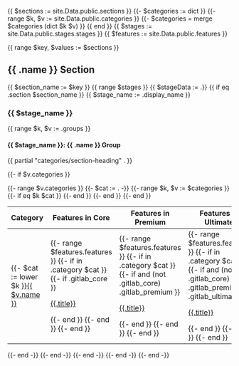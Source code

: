 {{ $sections := site.Data.public.sections }}
{{- $categories := dict }}
{{- range $k, $v := site.Data.public.categories }}
  {{- $categories = merge $categories (dict $k $v) }}
{{ end }}
{{ $stages := site.Data.public.stages.stages }}
{{ $features := site.Data.public.features }}

{{ range $key, $values := $sections }}

## {{ .name }} Section

{{ $section_name := $key }}
{{ range $stages }}
{{ $stageData := .}}
{{ if eq .section $section_name }}
{{ $stage_name := .display_name }}

### {{ $stage_name }}

{{ range $k, $v :=  .groups }}

#### {{ $stage_name }}: {{ .name }} Group

{{ partial "categories/section-heading" . }}

{{- if $v.categories }}

<table>
    <thead>
        <th>Category</th>
        <th>Features in Core</th>
        <th>Features in Premium</th>
        <th>Features in Ultimate</th>
    </thead>
    <tbody>
        {{- range $v.categories }}
        {{- $cat := . -}}
            {{- range $k, $v := $categories }}
                {{- if eq $k $cat }}
        <tr>
        <td>{{- $cat := lower $k }}<a href="{{ partial "categories/best-link" . }}">{{ $v.name }}</a></td>
        <td>
            {{- range $features.features }}
                {{- if in .category $cat }}
                    {{- if .gitlab_core }}
                    <p><a href="{{.link}}">{{.title}}</a></p>
                {{- end }}
                {{- end }}
            {{- end }}
        </td>
        <td>{{- range $features.features }}
                {{- if in .category $cat }}
                    {{- if and (not .gitlab_core) .gitlab_premium }}
                    <p><a href="{{.link}}">{{.title}}</a></p>
                {{- end }}
                {{- end }}
            {{- end }}</td>
        <td>{{- range $features.features }}
                {{- if in .category $cat }}
                    {{- if and (not .gitlab_core) (not .gitlab_premium) .gitlab_ultimate }}
                    <p><a href="{{.link}}">{{.title}}</a></p>
                {{- end }}
                {{- end }}
            {{- end }}</td>
        </tr>
                {{- end }}
            {{- end }}
        {{- end }}
    </tbody>
</table>

{{- end -}}
{{- end -}}
{{- end -}}
{{- end -}}
{{- end -}}
